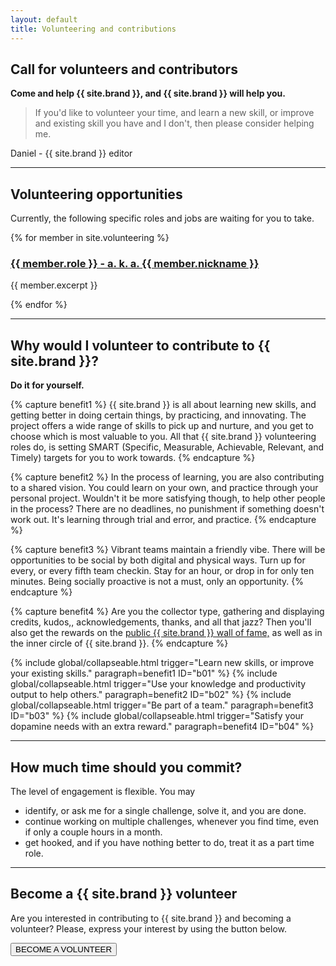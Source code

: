 ```yaml
---
layout: default
title: Volunteering and contributions
---
```


## Call for volunteers and contributors

**Come and help {{ site.brand }}, and {{ site.brand }} will help you.**

> If you'd like to volunteer your time, and learn a new skill, or improve and existing skill you have and I don't, then please consider helping me.

Daniel - {{ site.brand }} editor

---

## Volunteering opportunities

Currently, the following specific roles and jobs are waiting for you to take.

{% for member in site.volunteering %}
<h3>
<a href="{{ member.url | prepend: site.baseurl }}">{{ member.role }} - a. k. a. {{ member.nickname }}</a></h3>
<p>{{ member.excerpt }}</p>
{% endfor %}

---

## Why would I volunteer to contribute to {{ site.brand }}?

**Do it for yourself.**

{% capture benefit1 %}
{{ site.brand }} is all about learning new skills, and getting better in doing certain things, by practicing, and innovating.
The project offers a wide range of skills to pick up and nurture, and you get to choose which is most valuable to you.
All that {{ site.brand }} volunteering roles do, is setting SMART (Specific, Measurable, Achievable, Relevant, and Timely) targets for you to work towards.
{% endcapture %}

{% capture benefit2 %}
In the process of learning, you are also contributing to a shared vision.
You could learn on your own, and practice through your personal project.
Wouldn't it be more satisfying though, to help other people in the process?
There are no deadlines, no punishment if something doesn't work out.
It's learning through trial and error, and practice.
{% endcapture %}

{% capture benefit3 %}
 Vibrant teams maintain a friendly vibe.
 There will be opportunities to be social by both digital and physical ways.
 Turn up for every, or every fifth team checkin.
 Stay for an hour, or drop in for only ten minutes.
 Being socially proactive is not a must, only an opportunity.
{% endcapture %}

{% capture benefit4 %}
Are you the collector type, gathering and displaying credits, kudos,, acknowledgements, thanks, and all that jazz?
Then you'll also get the rewards on the <a href="./wall-of-fame.html">public {{ site.brand }} wall of fame,</a> as well as in the inner circle of {{ site.brand }}.
{% endcapture %}

{% include global/collapseable.html trigger="Learn new skills, or improve your existing skills." paragraph=benefit1 ID="b01" %}
{% include global/collapseable.html trigger="Use your knowledge and productivity output to help others." paragraph=benefit2 ID="b02" %}
{% include global/collapseable.html trigger="Be part of a team." paragraph=benefit3 ID="b03" %}
{% include global/collapseable.html trigger="Satisfy your dopamine needs with an extra reward." paragraph=benefit4 ID="b04" %}

---

## How much time should you commit?

The level of engagement is flexible. You may

+ identify, or ask me for a single challenge, solve it, and you are done.
+ continue working on multiple challenges, whenever you find time, even if only a couple hours in a month.
+ get hooked, and if you have nothing better to do, treat it as a part time role.

---

## Become a {{ site.brand }} volunteer

Are you interested in contributing to {{ site.brand }} and becoming a volunteer?
Please, express your interest by using the button below.

<!--Note: Decide best method of expressing interest.-->

<button class="mybtn" aria-disabled="true" href="#">
BECOME A VOLUNTEER
</button>